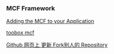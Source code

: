 ### MCF Framework

[Adding the MCF to your Application](https://msdn.microsoft.com/en-us/library/aa505276.aspx)

[toobox mcf](http://toolbox/mcf)

[Github 网页上 更新 Fork别人的 Repository ](http://blog.csdn.net/huutu/article/details/51018317)
